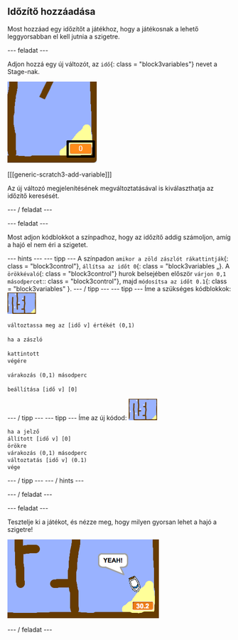 ## Időzítő hozzáadása

Most hozzáad egy időzítőt a játékhoz, hogy a játékosnak a lehető leggyorsabban el kell jutnia a szigetre.

\--- feladat \---

Adjon hozzá egy új változót, az `idő`{: class = "block3variables"} nevet a Stage-nak.

![screenshot](images/boat-variable-annotated.png)

[[[generic-scratch3-add-variable]]]

Az új változó megjelenítésének megváltoztatásával is kiválaszthatja az időzítő keresését.

\--- / feladat \---

\--- feladat \---

Most adjon kódblokkot a színpadhoz, hogy az időzítő addig számoljon, amíg a hajó el nem éri a szigetet.

\--- hints \--- \--- tipp \--- A színpadon `amikor a zöld zászlót rákattintják`{: class = "block3control"}, `állítsa az időt 0`{: class = "block3variables „}. A `örökkévaló`{: class = "block3control"} hurok belsejében először `várjon 0,1 másodpercet`:: class = "block3control"}, majd `módosítsa az időt 0.1`{: class = "block3variables" }. \--- / tipp \--- \--- tipp \--- Íme a szükséges kódblokkok: ![színpad](images/stage.png)

```blocks3
változtassa meg az [idő v] értékét (0,1)

ha a zászló

kattintott
végére

várakozás (0,1) másodperc

beállítása [idő v] [0]
```

\--- / tipp \--- \--- tipp \--- Íme az új kódod: ![színpad](images/stage.png)

```blocks3
ha a jelző
állított [idő v] [0]
örökre
várakozás (0,1) másodperc
változtatás [idő v] (0.1)
vége
```

\--- / tipp \--- \--- / hints \---

\--- / feladat \---

\--- feladat \---

Tesztelje ki a játékot, és nézze meg, hogy milyen gyorsan lehet a hajó a szigetre!

![screenshot](images/boat-variable-test.png)

\--- / feladat \---